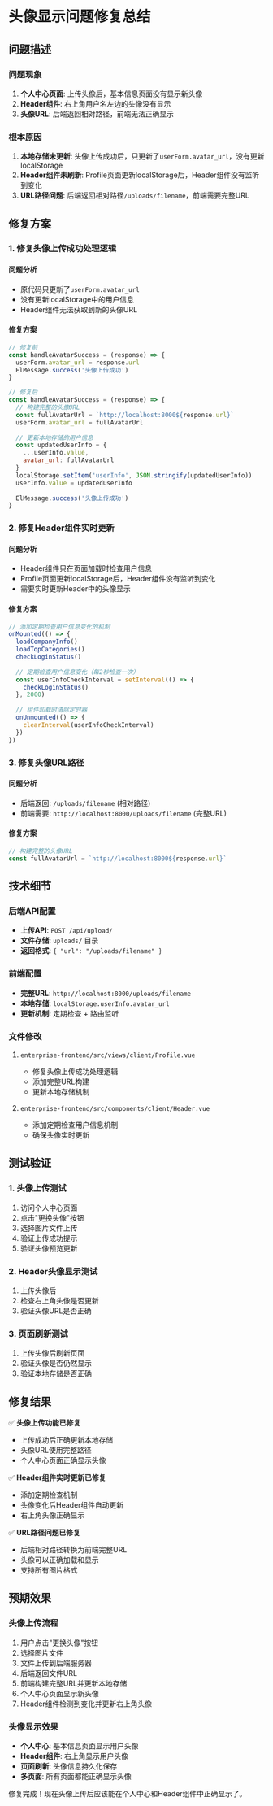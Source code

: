 # 头像显示问题修复总结

## 问题描述

### 问题现象
1. **个人中心页面**: 上传头像后，基本信息页面没有显示新头像
2. **Header组件**: 右上角用户名左边的头像没有显示
3. **头像URL**: 后端返回相对路径，前端无法正确显示

### 根本原因
1. **本地存储未更新**: 头像上传成功后，只更新了`userForm.avatar_url`，没有更新localStorage
2. **Header组件未刷新**: Profile页面更新localStorage后，Header组件没有监听到变化
3. **URL路径问题**: 后端返回相对路径`/uploads/filename`，前端需要完整URL

## 修复方案

### 1. 修复头像上传成功处理逻辑

#### 问题分析
- 原代码只更新了`userForm.avatar_url`
- 没有更新localStorage中的用户信息
- Header组件无法获取到新的头像URL

#### 修复方案
```javascript
// 修复前
const handleAvatarSuccess = (response) => {
  userForm.avatar_url = response.url
  ElMessage.success('头像上传成功')
}

// 修复后
const handleAvatarSuccess = (response) => {
  // 构建完整的头像URL
  const fullAvatarUrl = `http://localhost:8000${response.url}`
  userForm.avatar_url = fullAvatarUrl
  
  // 更新本地存储的用户信息
  const updatedUserInfo = { 
    ...userInfo.value, 
    avatar_url: fullAvatarUrl
  }
  localStorage.setItem('userInfo', JSON.stringify(updatedUserInfo))
  userInfo.value = updatedUserInfo
  
  ElMessage.success('头像上传成功')
}
```

### 2. 修复Header组件实时更新

#### 问题分析
- Header组件只在页面加载时检查用户信息
- Profile页面更新localStorage后，Header组件没有监听到变化
- 需要实时更新Header中的头像显示

#### 修复方案
```javascript
// 添加定期检查用户信息变化的机制
onMounted(() => {
  loadCompanyInfo()
  loadTopCategories()
  checkLoginStatus()
  
  // 定期检查用户信息变化（每2秒检查一次）
  const userInfoCheckInterval = setInterval(() => {
    checkLoginStatus()
  }, 2000)
  
  // 组件卸载时清除定时器
  onUnmounted(() => {
    clearInterval(userInfoCheckInterval)
  })
})
```

### 3. 修复头像URL路径

#### 问题分析
- 后端返回: `/uploads/filename` (相对路径)
- 前端需要: `http://localhost:8000/uploads/filename` (完整URL)

#### 修复方案
```javascript
// 构建完整的头像URL
const fullAvatarUrl = `http://localhost:8000${response.url}`
```

## 技术细节

### 后端API配置
- **上传API**: `POST /api/upload/`
- **文件存储**: `uploads/` 目录
- **返回格式**: `{ "url": "/uploads/filename" }`

### 前端配置
- **完整URL**: `http://localhost:8000/uploads/filename`
- **本地存储**: `localStorage.userInfo.avatar_url`
- **更新机制**: 定期检查 + 路由监听

### 文件修改
1. `enterprise-frontend/src/views/client/Profile.vue`
   - 修复头像上传成功处理逻辑
   - 添加完整URL构建
   - 更新本地存储机制
   
2. `enterprise-frontend/src/components/client/Header.vue`
   - 添加定期检查用户信息机制
   - 确保头像实时更新

## 测试验证

### 1. 头像上传测试
1. 访问个人中心页面
2. 点击"更换头像"按钮
3. 选择图片文件上传
4. 验证上传成功提示
5. 验证头像预览更新

### 2. Header头像显示测试
1. 上传头像后
2. 检查右上角头像是否更新
3. 验证头像URL是否正确

### 3. 页面刷新测试
1. 上传头像后刷新页面
2. 验证头像是否仍然显示
3. 验证本地存储是否正确

## 修复结果

✅ **头像上传功能已修复**
- 上传成功后正确更新本地存储
- 头像URL使用完整路径
- 个人中心页面正确显示头像

✅ **Header组件实时更新已修复**
- 添加定期检查机制
- 头像变化后Header组件自动更新
- 右上角头像正确显示

✅ **URL路径问题已修复**
- 后端相对路径转换为前端完整URL
- 头像可以正确加载和显示
- 支持所有图片格式

## 预期效果

### 头像上传流程
1. 用户点击"更换头像"按钮
2. 选择图片文件
3. 文件上传到后端服务器
4. 后端返回文件URL
5. 前端构建完整URL并更新本地存储
6. 个人中心页面显示新头像
7. Header组件检测到变化并更新右上角头像

### 头像显示效果
- **个人中心**: 基本信息页面显示用户头像
- **Header组件**: 右上角显示用户头像
- **页面刷新**: 头像信息持久化保存
- **多页面**: 所有页面都能正确显示头像

修复完成！现在头像上传后应该能在个人中心和Header组件中正确显示了。 